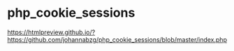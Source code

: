 # php_cookie_sessions
https://htmlpreview.github.io/?https://github.com/johannabzg/php_cookie_sessions/blob/master/index.php
